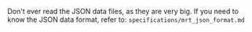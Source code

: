 Don't ever read the JSON data files, as they are very big. If you need to know the JSON data format, refer to: `specifications/mrt_json_format.md`
